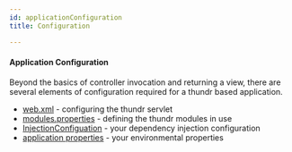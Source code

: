 ```yaml
---
id: applicationConfiguration
title: Configuration

---
```


#### Application Configuration

Beyond the basics of controller invocation and returning a view, there are several elements of configuration required for a thundr based application.

- [web.xml](#webXml) - configuring the thundr servlet
- [modules.properties](#modulesProperties) - defining the thundr modules in use
- [InjectionConfiguation](#injectionConfiguration) - your dependency injection configuration
- [application properties](#applicationProperties) - your environmental properties